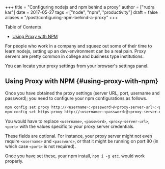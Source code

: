 +++
title = "Configuring nodejs and npm behind a proxy"
author = ["rudra kar"]
date = 2017-05-27
tags = ["node", "npm", "productivity"]
draft = false
aliases = "/post/configuring-npm-behind-a-proxy"
+++

<div class="ox-hugo-toc toc">

<div class="heading">Table of Contents</div>

- [Using Proxy with NPM](#using-proxy-with-npm)

</div>
<!--endtoc-->

For people who work in a company and squeez out some of their time to
learn nodejs, setting up an dev-environment can be a real pain. Proxy
servers are pretty common in college and business type institutions.

You can locate your proxy settings from your browser's settings panel.


## Using Proxy with NPM {#using-proxy-with-npm}

Once you have obtained the proxy settings (server URL, port, username
and password); you need to configure your npm configurations as follows.

```sh
npm config set proxy http://<username>:<password>@<proxy-server-url>:<port>
npm config set https-proxy http://<username>:<password>@<proxy-server-url>:<port>
```

You would have to replace `<username>`, `<password>`,
`<proxy-server-url>`, `<port>` with the values specific to your proxy
server credentials.

These fields are optional. For instance, your proxy server might not
even require `<username>` and `<password>`, or that it might be running
on port 80 (in which case `<port>` is not required).

Once you have set these, your npm install, `npm i -g etc`. would work
properly.

